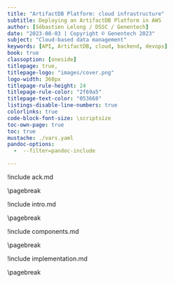 ```yaml
---
title: "ArtifactDB Platform: cloud infrastructure"
subtitle: Deploying an ArtifactDB Platform in AWS
author: [Sébastien Lelong / DSSC / Genentech]
date: "2023-08-03 | Copyright © Genentech 2023"
subject: "Cloud-based data management"
keywords: [API, ArtifactDB, cloud, backend, devops]
book: true
classoption: [oneside]
titlepage: true,
titlepage-logo: "images/cover.png"
logo-width: 360px
titlepage-rule-height: 24
titlepage-rule-color: "2f69a5"
titlepage-text-color: "053668"
listings-disable-line-numbers: true
colorlinks: true
code-block-font-size: \scriptsize
toc-own-page: true
toc: true
mustache: ./vars.yaml
pandoc-options:
  -  --filter=pandoc-include

---
```


!include ack.md

\pagebreak

!include intro.md

\pagebreak

!include components.md

\pagebreak

!include implementation.md

\pagebreak

